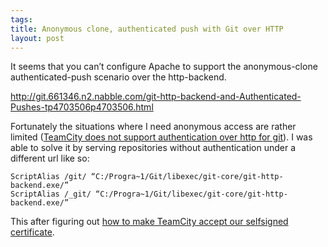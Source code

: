 ```yaml
--- 
tags: 
title: Anonymous clone, authenticated push with Git over HTTP
layout: post
---
```

<p>It seems that you can&#8217;t configure Apache to support the anonymous-clone authenticated-push scenario over the http-backend.</p>
<p><a href="http://git.661346.n2.nabble.com/git-http-backend-and-Authenticated-Pushes-tp4703506p4703506.html"><a href="http://git.661346.n2.nabble.com/git-http-backend-and-Authenticated-Pushes-tp4703506p4703506.html">http://git.661346.n2.nabble.com/git-http-backend-and-Authenticated-Pushes-tp4703506p4703506.html</a></a></p>
<p>Fortunately the situations where I need anonymous access are rather limited (<a href="http://youtrack.jetbrains.net/issue/TW-11410">TeamCity does not support authentication over http for git</a>). I was able to solve it by serving repositories without authentication under a different url like so:</p>
<pre><code>ScriptAlias /git/ &#8220;C:/Progra~1/Git/libexec/git-core/git-http-backend.exe/&#8221;<br/>ScriptAlias /_git/ &#8220;C:/Progra~1/Git/libexec/git-core/git-http-backend.exe/&#8221;</code></pre>
This after figuring out <a href="http://therightstuff.de/CommentView,guid,2e19b03d-6ee1-49c1-b8c9-da5f3db7826f.aspx">how to make TeamCity accept our selfsigned certificate</a>.

